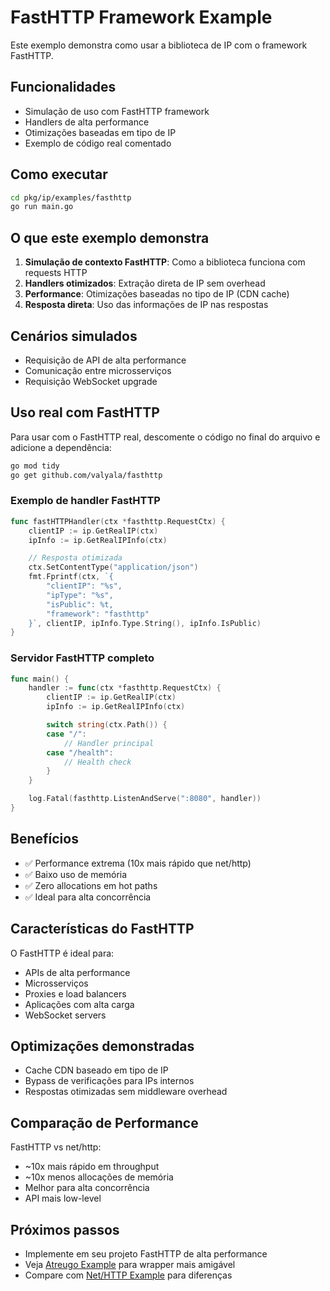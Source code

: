 # FastHTTP Framework Example

Este exemplo demonstra como usar a biblioteca de IP com o framework FastHTTP.

## Funcionalidades

- Simulação de uso com FastHTTP framework
- Handlers de alta performance
- Otimizações baseadas em tipo de IP
- Exemplo de código real comentado

## Como executar

```bash
cd pkg/ip/examples/fasthttp
go run main.go
```

## O que este exemplo demonstra

1. **Simulação de contexto FastHTTP**: Como a biblioteca funciona com requests HTTP
2. **Handlers otimizados**: Extração direta de IP sem overhead
3. **Performance**: Otimizações baseadas no tipo de IP (CDN cache)
4. **Resposta direta**: Uso das informações de IP nas respostas

## Cenários simulados

- Requisição de API de alta performance
- Comunicação entre microsserviços
- Requisição WebSocket upgrade

## Uso real com FastHTTP

Para usar com o FastHTTP real, descomente o código no final do arquivo e adicione a dependência:

```bash
go mod tidy
go get github.com/valyala/fasthttp
```

### Exemplo de handler FastHTTP

```go
func fastHTTPHandler(ctx *fasthttp.RequestCtx) {
    clientIP := ip.GetRealIP(ctx)
    ipInfo := ip.GetRealIPInfo(ctx)

    // Resposta otimizada
    ctx.SetContentType("application/json")
    fmt.Fprintf(ctx, `{
        "clientIP": "%s",
        "ipType": "%s",
        "isPublic": %t,
        "framework": "fasthttp"
    }`, clientIP, ipInfo.Type.String(), ipInfo.IsPublic)
}
```

### Servidor FastHTTP completo

```go
func main() {
    handler := func(ctx *fasthttp.RequestCtx) {
        clientIP := ip.GetRealIP(ctx)
        ipInfo := ip.GetRealIPInfo(ctx)

        switch string(ctx.Path()) {
        case "/":
            // Handler principal
        case "/health":
            // Health check
        }
    }

    log.Fatal(fasthttp.ListenAndServe(":8080", handler))
}
```

## Benefícios

- ✅ Performance extrema (10x mais rápido que net/http)
- ✅ Baixo uso de memória
- ✅ Zero allocations em hot paths
- ✅ Ideal para alta concorrência

## Características do FastHTTP

O FastHTTP é ideal para:
- APIs de alta performance
- Microsserviços
- Proxies e load balancers
- Aplicações com alta carga
- WebSocket servers

## Optimizações demonstradas

- Cache CDN baseado em tipo de IP
- Bypass de verificações para IPs internos
- Respostas otimizadas sem middleware overhead

## Comparação de Performance

FastHTTP vs net/http:
- ~10x mais rápido em throughput
- ~10x menos allocações de memória
- Melhor para alta concorrência
- API mais low-level

## Próximos passos

- Implemente em seu projeto FastHTTP de alta performance
- Veja [Atreugo Example](../atreugo/) para wrapper mais amigável
- Compare com [Net/HTTP Example](../nethttp/) para diferenças
